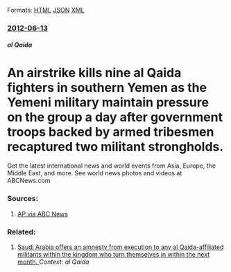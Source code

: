 
Formats: [HTML](/news/2012/06/13/an-airstrike-kills-nine-al-qaida-fighters-in-southern-yemen-as-the-yemeni-military-maintain-pressure-on-the-group-a-day-after-government-tro.html)  [JSON](/news/2012/06/13/an-airstrike-kills-nine-al-qaida-fighters-in-southern-yemen-as-the-yemeni-military-maintain-pressure-on-the-group-a-day-after-government-tro.json)  [XML](/news/2012/06/13/an-airstrike-kills-nine-al-qaida-fighters-in-southern-yemen-as-the-yemeni-military-maintain-pressure-on-the-group-a-day-after-government-tro.xml)  

### [2012-06-13](/news/2012/06/13/index.md)

##### al Qaida
# An airstrike kills nine al Qaida fighters in southern Yemen as the Yemeni military maintain pressure on the group a day after government troops backed by armed tribesmen recaptured two militant strongholds. 

Get the latest international news and world events from Asia, Europe, the Middle East, and more. See world news photos and videos at ABCNews.com


### Sources:

1. [AP via ABC News](http://abcnews.go.com/International/wireStory/al-qaida-fighters-killed-yemen-missile-attack-16556608#.T9jGXBemjm4)

### Related:

1. [ Saudi Arabia offers an amnesty from execution to any al Qaida-affiliated militants within the kingdom who turn themselves in within the next month. ](/news/2004/06/23/saudi-arabia-offers-an-amnesty-from-execution-to-any-al-qaida-affiliated-militants-within-the-kingdom-who-turn-themselves-in-within-the-nex.md) _Context: al Qaida_
